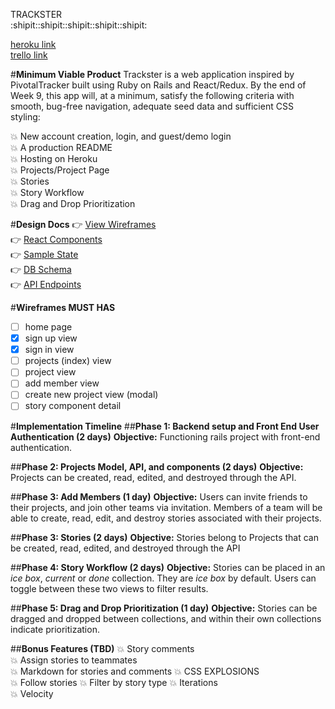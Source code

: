 TRACKSTER  
:shipit::shipit::shipit::shipit::shipit:

[heroku link](#)  
[trello link](https://trello.com/b/5xpjhjV8/trackster)

#__Minimum Viable Product__
Trackster is a web application inspired by PivotalTracker built using Ruby on Rails and React/Redux. By the end of Week 9, this app will, at a minimum, satisfy the following criteria with smooth, bug-free navigation, adequate seed data and sufficient CSS styling:

:boom: New account creation, login, and guest/demo login  
:boom: A production README  
:boom: Hosting on Heroku  
:boom: Projects/Project Page  
:boom: Stories  
:boom: Story Workflow  
:boom: Drag and Drop Prioritization  

#__Design Docs__
:point_right: [View Wireframes](./wireframes)  
:point_right: [React Components](./component-hierarchy.md)  
:point_right: [Sample State](./sample-state.md)  
:point_right: [DB Schema](./schema.md)  
:point_right: [API Endpoints](./api-endpoints.md)  

#__Wireframes MUST HAS__
- [ ] home page
- [x] sign up view
- [x] sign in view
- [ ] projects (index) view
- [ ] project view
- [ ] add member view
- [ ] create new project view (modal)
- [ ] story component detail

#__Implementation Timeline__
##__Phase 1: Backend setup and Front End User Authentication (2 days)__
__Objective:__ Functioning rails project with front-end authentication.

##__Phase 2: Projects Model, API, and components (2 days)__
__Objective:__ Projects can be created, read, edited, and destroyed through the API.

##__Phase 3: Add Members  (1 day)__
__Objective:__ Users can invite friends to their projects, and join other teams via invitation. Members of a team will be able to create, read, edit, and destroy stories associated with their projects.

##__Phase 3: Stories (2 days)__
__Objective:__ Stories belong to Projects that can be created, read, edited, and destroyed through the API

##__Phase 4: Story Workflow (2 days)__
__Objective:__ Stories can be placed in an *ice box*, *current* or *done* collection. They are *ice box* by default. Users can toggle between these two views to filter results.

##__Phase 5: Drag and Drop Prioritization (1 day)__
__Objective:__ Stories can be dragged and dropped between collections, and within their own collections indicate prioritization.


##__Bonus Features (TBD)__
:boom: Story comments  
:boom: Assign stories to teammates  
:boom: Markdown for stories and comments
:boom: CSS EXPLOSIONS  
:boom: Follow stories
:boom: Filter by story type
:boom: Iterations  
:boom: Velocity  
